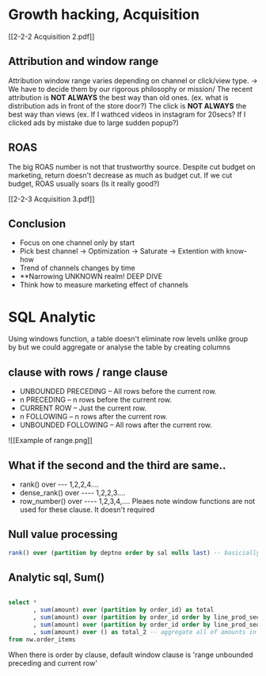 # Growth hacking, Acquisition
[[2-2-2 Acquisition 2.pdf]]
## Attribution and window range
Attribution window range varies depending on channel or click/view type.
-> We have to decide them by our rigorous philosophy or mission/
The recent attribution is **NOT ALWAYS**  the best way than old ones. (ex. what is distribution ads in front of the store door?)
The click is **NOT ALWAYS** the best way than views (ex. If I wathced videos in instagram for 20secs? If I clicked ads by mistake due to large sudden popup?)
## ROAS
The big ROAS number is not that trustworthy source. Despite cut budget on marketing, return doesn't decrease as much as budget cut.
If we cut budget, ROAS usually soars (Is it really good?)

[[2-2-3 Acquisition 3.pdf]]
## Conclusion
- Focus on one channel only by start
- Pick best channel -> Optimization -> Saturate -> Extention with know-how
- Trend of channels changes by time
- **Narrowing UNKNOWN realm! DEEP DIVE
- Think how to measure marketing effect of channels

# SQL Analytic 

Using windows function, a table doesn't eliminate row levels unlike group by but we could aggregate or analyse the table by creating columns

## clause with rows / range clause
- UNBOUNDED PRECEDING – All rows before the current row.
- n PRECEDING – n rows before the current row.
- CURRENT ROW – Just the current row.
- n FOLLOWING – n rows after the current row.
- UNBOUNDED FOLLOWING – All rows after the current row.

![[Example of range.png]]
## What if the second and the third are same.. 
- rank() over --- 1,2,2,4.... 
- dense_rank() over ---- 1,2,2,3....
- row_number() over ---- 1,2,3,4,....
Pleaes note window functions are not used for these clause. It doesn't required
## Null value processing
``` sql
rank() over (partition by deptno order by sal nulls last) -- basicially nulls first is default (showing null value as priorities)
```

## Analytic sql, Sum()
``` sql

select *
	   , sum(amount) over (partition by order_id) as total
	   , sum(amount) over (partition by order_id order by line_prod_seq) as cum_sum -- order by pros enables sum function to cumulate aggregation here
	   , sum(amount) over (partition by order_id order by line_prod_seq rows between unbounded preceding and current row) as cum_sum_2 -- same as previous clause, but if we change 1 preceding, it will aggregate from -1 row data to current row **** We can remove order by clause here ****
	   , sum(amount) over () as total_2 -- aggregate all of amounts in the table	
from nw.order_items

```
When there is  order by clause, default window clause is 'range unbounded preceding and current row'

